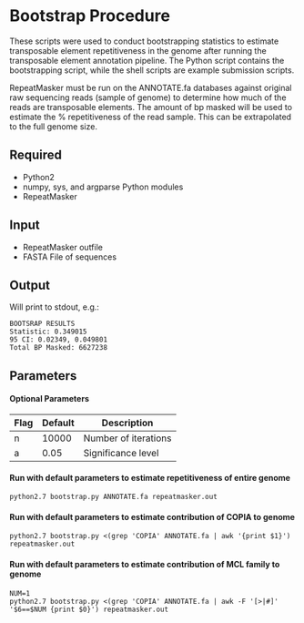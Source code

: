# Bootstrap Procedure

These scripts were used to conduct bootstrapping statistics to estimate transposable element repetitiveness in the genome after running the transposable element annotation pipeline. The Python script contains the bootstrapping script, while the shell scripts are example submission scripts.

RepeatMasker must be run on the ANNOTATE.fa databases against original raw sequencing reads (sample of genome) to determine how much of the reads are transposable elements. The amount of bp masked will be used to estimate the % repetitiveness of the read sample. This can be extrapolated to the full genome size. 

## Required
* Python2
* numpy, sys, and argparse Python modules
* RepeatMasker

## Input 
* RepeatMasker outfile
* FASTA File of sequences

## Output
Will print to stdout, e.g.:
```
BOOTSRAP RESULTS
Statistic: 0.349015
95 CI: 0.02349, 0.049801
Total BP Masked: 6627238
```

## Parameters

#### Optional Parameters

Flag | Default | Description
--------- | -------- | --------
n | 10000 | Number of iterations
a | 0.05 | Significance level

#### Run with default parameters to estimate repetitiveness of entire genome 
```
python2.7 bootstrap.py ANNOTATE.fa repeatmasker.out
```

#### Run with default parameters to estimate contribution of COPIA to genome
```
python2.7 bootstrap.py <(grep 'COPIA' ANNOTATE.fa | awk '{print $1}') repeatmasker.out
```

#### Run with default parameters to estimate contribution of MCL family to genome
```
NUM=1
python2.7 bootstrap.py <(grep 'COPIA' ANNOTATE.fa | awk -F '[>|#]' '$6==$NUM {print $0}') repeatmasker.out
```
